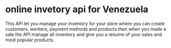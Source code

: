 # online invetory api for Venezuela 

This API let you manage your inventory for your store where you can create customers, workers, payment methods and products then when you made a sale the API manage all inventory and give you a resume of your sales and most popular products. 
